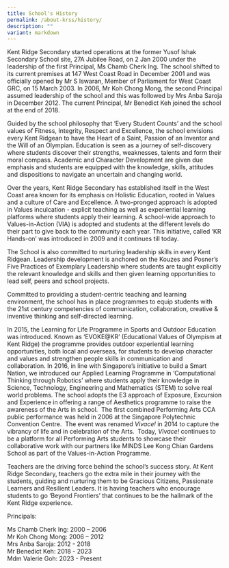 ```yaml
---
title: School's History
permalink: /about-krss/history/
description: ""
variant: markdown
---
```

Kent Ridge Secondary started operations at the former Yusof Ishak Secondary School site, 27A Jubilee Road, on 2 Jan 2000 under the leadership of the first Principal, Ms Chamb Cherk Ing. The school shifted to its current premises at 147 West Coast Road in December 2001 and was officially opened by Mr S Iswaran, Member of Parliament for West Coast GRC, on 15 March 2003. In 2006, Mr Koh Chong Mong, the second Principal assumed leadership of the school and this was followed by Mrs Anba Saroja in December 2012. The current Principal, Mr Benedict Keh joined the school at the end of 2018.

Guided by the school philosophy that ‘Every Student Counts’ and the school values of Fitness, Integrity, Respect and Excellence, the school envisions every Kent Ridgean to have the Heart of a Saint, Passion of an Inventor and the Will of an Olympian. Education is seen as a journey of self-discovery where students discover their strengths, weaknesses, talents and form their moral compass. Academic and Character Development are given due emphasis and students are equipped with the knowledge, skills, attitudes and dispositions to navigate an uncertain and changing world.

Over the years, Kent Ridge Secondary has established itself in the West Coast area known for its emphasis on Holistic Education, rooted in Values and a culture of Care and Excellence. A two-pronged approach is adopted in Values inculcation - explicit teaching as well as experiential learning platforms where students apply their learning. A school-wide approach to Values-in-Action (VIA) is adopted and students at the different levels do their part to give back to the community each year. This initiative, called ‘KR Hands-on’ was introduced in 2009 and it continues till today.

The School is also committed to nurturing leadership skills in every Kent Ridgean. Leadership development is anchored on the Kouzes and Posner’s Five Practices of Exemplary Leadership where students are taught explicitly the relevant knowledge and skills and then given learning opportunities to lead self, peers and school projects.

Committed to providing a student-centric teaching and learning environment, the school has in place programmes to equip students with the 21st century competencies of communication, collaboration, creative &amp; inventive thinking and self-directed learning.

In 2015, the Learning for Life Programme in Sports and Outdoor Education was introduced. Known as ‘EVOKE@KR’ (Educational Values of Olympism at Kent Ridge) the programme provides outdoor experiential learning opportunities, both local and overseas, for students to develop character and values and strengthen people skills in communication and collaboration. In 2016, in line with Singapore’s initiative to build a Smart Nation, we introduced our Applied Learning Programme in ‘Computational Thinking through Robotics’ where students apply their knowledge in Science, Technology, Engineering and Mathematics (STEM) to solve real world problems. The school adopts the E3&nbsp;approach of Exposure, Excursion and Experience in offering a range of Aesthetics programme to raise the awareness of the Arts in school.&nbsp; The first combined Performing Arts CCA public performance was held in 2006 at the Singapore Polytechnic Convention Centre.&nbsp; The event was renamed&nbsp;_Vivace!_&nbsp;in 2014 to capture the vibrancy of life and in celebration of the Arts.&nbsp; Today,&nbsp;_Vivace!_&nbsp;continues to be a platform for all Performing Arts students to showcase their collaborative work with our partners like MINDS Lee Kong Chian Gardens School as part of the Values-in-Action Programme.

Teachers are the driving force behind the school’s success story. At Kent Ridge Secondary, teachers go the extra mile in their journey with the students, guiding and nurturing them to be Gracious Citizens, Passionate Learners and Resilient Leaders. It is having teachers who encourage students to go ‘Beyond Frontiers’ that continues to be the hallmark of the Kent Ridge experience.

Principals:

Ms Chamb Cherk Ing: 2000 – 2006  
Mr Koh Chong Mong: 2006 – 2012  
Mrs Anba Saroja: 2012 - 2018  
Mr Benedict Keh: 2018 - 2023<br>
Mdm Valerie Goh: 2023 - Present